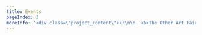 ```yaml
---
title: Events
pageIndex: 3
moreInfo: "<div class=\"project_content\">\r\n\n  <b>The Other Art Fair Brooklyn </b><i></i><br />\r\n\n  <br />\r\n\n  November 7 -10, 2019<br />\r\n\n  Brooklyn Expo Center, 72 Noble Street, Brooklyn, NY, USA<br />\r\n\n  <br />\r\n\n  <br />\r\n\n  <br />\r\n\n  <b>Aird Gallery's PAINT 2019 exhibition</b><i></i><br />\r\n\n  <br />\r\n\n  <b>\"My Way\"</b><br />\r\n\n  <br />\r\n\n  Exhibition date : Tuesday October 8 to Friday November 1, 2019<br />\r\n\n  Opening Reception : Thursday October 10, 2019 from 6 - 8 p.m.<br />\r\n\n  Artscape West Queen West • 906 Queen Street West, B05, Toronto, Ontario,\r\n\n  Canada, M6J 1G6 <br />\r\n\n  <br />\r\n\n  <br />\r\n\n  <b>AGM’s Benefit Art Auction on October 2nd 2019</b><i></i><br />\r\n\n  <br />\r\n\n  <a\r\n\n\\    href=\"https://www.artgalleryofmississauga.com/auction\"\r\n\n\\    target=\"_blank\"\r\n\n\\    rel=\"noopener noreferrer\"\r\n\n\\>https://www.artgalleryofmississauga.com/auction</a\r\n\n\\>\r\n\n\r\n\n  <br />\r\n\n  <br />\r\n\n  <br />\r\n\n  <br />\r\n\n  <i><b>Artworks Oakville 20th Juried Show, 2019 </b></i><br />\r\n\n  <br />\r\n\n  Apr, 29 - May. 17. 2019<br />\r\n\n  Queen Elizabeth Park Community and Cultural Centre Gallery, 2302 Bridge Rd.,\r\n\n  Oakville, Ontario<br />\r\n\n  <br />\r\n\n  <br />\r\n\n  <br />\r\n\n  <i\r\n\n\\><b\r\n\n\\>VAM's 41st Annual Juried Show, 2019, Art Gallery of Mississauga (AGM)</b\r\n\n\\></i\r\n\n\\><br />\r\n\n  <br />\r\n\n  On display at the Art Gallery of Mississauga (AGM) from January 10– March 15,\r\n\n  2019<br />\r\n\n  Opening Reception &amp; Awards: January 10, 2019, 6 pm -8 pm<br />\r\n\n  <br />\r\n\n  <br />\r\n\n  <br />\r\n\n  <i\r\n\n\\><b\r\n\n\\>“Better Together” will be displayed in the Overzealous Fine Art\r\n\n\\    Exhibition 2018, “As I See It”.</b\r\n\n\\></i\r\n\n\\><br />\r\n\n  <br />\r\n\n  Opening Reception<br />\r\n\n  Saturday December 8, 2018 - 2:00 to 4:00pm<br />\r\n\n  Neilson Park Creative Centre<br />\r\n\n  56 Neilson Dr, Toronto, ON<br />\r\n\n  <br />\r\n\n  <br />\r\n\n  <br />\r\n\n  <b>Art in the Park Oakville</b><i></i><br />\r\n\n  <br />\r\n\n  Monday August 6 from 10am to 5pm, Booth #119.<br />\r\n\n  <br />\r\n\n  <br />\r\n\n  <br />\r\n\n  <i\r\n\n\\><b\r\n\n\\>SCA’s 50th International Open Juried Exhibition at the Papermill\r\n\n\\    Gallery.</b\r\n\n\\><i></i></i\r\n\n\\><br />\r\n\n  <br />\r\n\n  <b>“kiss”</b><br />\r\n\n  <br />\r\n\n  Todmorden Mills Papermill Gallery, 67 Pottery Rd, Toronto, ON M4K 2B9<br />\r\n\n  July 24, 2018 - August 19, 2018<br />\r\n\n  www.societyofcanadianartists.com <br />\r\n\n  <br />\r\n\n  <br />\r\n\n  <br />\r\n\n  <i\r\n\n\\><b\r\n\n\\>IMPACT 2018 Neilson Park Creative Centre’s 26th Annual Juried Exhibition </b\r\n\n\\><i></i></i\r\n\n\\><br />\r\n\n  <br />\r\n\n  <b>\"Toward a New Life\"<b></b> </b><br />\r\n\n  Opening Reception July 19 from 7-9pm<br />\r\n\n  <br />\r\n\n  <br />\r\n\n  <br />\r\n\n  <i><b>Artworks Oakville 19th Juried Show, 2018 </b></i><br />\r\n\n  <br />\r\n\n  May 7 - May 25, 2018<br />\r\n\n  Queen Elizabeth Park Community and Cultural Centre Gallery, 2302 Bridge Rd.,\r\n\n  Oakville, Ontario<br />\r\n\n  <br />\r\n\n  <br />\r\n\n  <br />\r\n\n  <i\r\n\n\\><b\r\n\n\\>Society of Canada Artist<br />\r\n\n\\    2018 Open International Juried Online Exhibition</b\r\n\n\\><br /> </i\r\n\n\\><br />\r\n\n  <b>\" 32nd Correlation \"</b><br />\r\n\n  <a\r\n\n\\    href=\"https://shop.societyofcanadianartists.com/\"\r\n\n\\    target=\"_blank\"\r\n\n\\    rel=\"noopener noreferrer\"\r\n\n\\>https://shop.societyofcanadianartists.com/</a\r\n\n\\>\r\n\n  <br />\r\n\n  March 15, 2018 - June 15, 2018<br />\r\n\n  <br />\r\n\n  <br />\r\n\n  <br />\r\n\n  <b>Colour and Form Society 65th Annual Open Juried Exhibition, 2017</b><i></i\r\n\n\\><br />\r\n\n  <br />\r\n\n  <b>\"35th Correlation\"</b><br />\r\n\n  Win the award \"Honourable Mention\" <br />\r\n\n  <br />\r\n\n  <br />\r\n\n  <br />\r\n\n  <i\r\n\n\\><b\r\n\n\\>Society of Canada Artist<br />\r\n\n\\    2017 Open International Juried Online Exhibition</b\r\n\n\\><br /> </i\r\n\n\\><br />\r\n\n  <b>\"Seventh Correlation\"</b><br />\r\n\n  <a\r\n\n\\    href=\"https://shop.societyofcanadianartists.com/\"\r\n\n\\    target=\"_blank\"\r\n\n\\    rel=\"noopener noreferrer\"\r\n\n\\>https://shop.societyofcanadianartists.com/</a\r\n\n\\>\r\n\n  <br />\r\n\n  March 15, 2017 - June 15, 2017<br />\r\n\n  <br />\r\n\n  <br />\r\n\n  <br />\r\n\n  <i><b>Abstracts Art Exhibition, Light Space $ Time Online art Gallery</b></i\r\n\n\\><br />\r\n\n  <br />\r\n\n  My painting <b>\" Sixth Correlation II \"</b> was selected for the\r\n\n  <b>Special Merit Category</b> - Abstracts Art Exhibition on Light Space &amp;\r\n\n  Time Online Art Gallery.<br />\r\n\n  <a\r\n\n\\    href=\"https://www.lightspacetime.art/abstracts-2017-art-exhibition-special-merit-category/\"\r\n\n\\    target=\"_blank\"\r\n\n\\    rel=\"noopener noreferrer\"\r\n\n\\>https://www.lightspacetime.art/abstracts-2017-art-exhibition-special-merit-category/</a\r\n\n\\>\r\n\n  <br />\r\n\n  <br />\r\n\n  <br />\r\n\n  <br />\r\n\n  <i><b>Artworks Oakville 18th Juried Show, 2017 </b></i><br />\r\n\n  <br />\r\n\n  • Queen Elizabeth Park Community and Cultural Centre Gallery, 2302 Bridge Rd.,\r\n\n  Oakville, Ontario<br />\r\n\n  • Feb. 27 - Mar. 25, 2017<br />\r\n\n  <br />\r\n\n  <br />\r\n\n  <i\r\n\n\\><b>Neilson Park Creative Centre Impact 2016 Annual Juried Art Exhibition</b\r\n\n\\><i></i><br /> </i\r\n\n\\><br />\r\n\n  • Neilson Park Creative Centre, Etobicoke, Ontario<br />\r\n\n  • July 18 - August 15, 2016<br />\r\n\n  • Reception :July 23, 2016,1pm-4pm<br />\r\n\n  <br />\r\n\n  <br />\r\n\n  <i><b>Artworks Oakville 17th Juried Show, 2016 </b></i><br />\r\n\n  <br />\r\n\n  • Queen Elizabeth Park Community and Cultural Centre Gallery, 2302 Bridge Rd.,\r\n\n  Oakville, Ontario<br />\r\n\n  • May23 - June 12, 2016<br />\r\n\n  <br />\r\n\n  <br />\r\n\n  <i\r\n\n\\><b\r\n\n\\>Visual Arts Mississauga (VAM) 38th Annual Juried show of Fine Arts\r\n\n\\    </b></i\r\n\n\\><br />\r\n\n  <br />\r\n\n  • Art Gallery of Mississauga (AGM), Mississauga, Ontario<br />\r\n\n  • January 14 -February 14, 2016<br />\r\n\n  • Opening reception and Awards : Sunday January 14, 2016 6pm-8pm<br />\r\n\n  <br />\r\n\n  <br />\r\n\n  <i><b>Colour and Form Society 63nd Open Juried Exhibition</b></i\r\n\n\\><br />\r\n\n  <br />\r\n\n  • Etobicoke Civic Centre Art Gallery, 339 The West Mall, Toronto, Ontario<br />\r\n\n  • November 2th - November 26, 2015<br />\r\n\n  • Opening reception and Awards : Sunday November 8, 2014 2pm-4pm<br />\r\n\n  <br />\r\n\n  <br />\r\n\n  <i><b>Artworks Oakville 16th Juried Show, 2015 </b></i><br />\r\n\n  <br />\r\n\n  • Queen Elizabeth Park Community and Cultural Centre Gallery, 2302 Bridge Rd.,\r\n\n  Oakville, Ontario<br />\r\n\n  • May2 - May 24, 2015<br />\r\n\n  <br />\r\n\n  <i\r\n\n\\><b\r\n\n\\>Etobicoke Art Group - 51st Annual Juried Exhibtion Open Juried\r\n\n\\    Exhibition</b\r\n\n\\></i\r\n\n\\><br />\r\n\n  <br />\r\n\n  • Etobicoke Civic Centre Art Gallery, 339 The West Mall, Toronto, Ontario<br />\r\n\n  • May4 - May 28, 2015<br />\r\n\n  <br />\r\n\n  <br />\r\n\n  <i\r\n\n\\><b\r\n\n\\>Joshua Creek Heritage Art Centre Juried Exhibition - “Artists of Halton\r\n\n\\    Peel”</b\r\n\n\\></i\r\n\n\\><br />\r\n\n  <br />\r\n\n  • Joshua Creek Heritage Art Centre (JCHAC)1086 Burnhamthorpe Road East\r\n\n  Oakville, On <br />\r\n\n  • March 13th to April 19th, 2015<br />\r\n\n  • Public Opening Reception - Sunday March 15th , 2 p.m. to 5 p.m.<br />\r\n\n  <br />\r\n\n  <br />\r\n\n  <b>The Etobicoke Art Group Members' Show</b> <br />\r\n\n  <br />\r\n\n  •EAG Members' Choice Show : March 22, 2015 in the Main Gallery at Neilson Park\r\n\n  Creative Centre<br />\r\n\n  • “Inside Out” : February 2 to 22, 2015 in the NPCC Hall Gallery<br />\r\n\n  <br />\r\n\n  <br />\r\n\n  <i\r\n\n\\><b\r\n\n\\>Ontario Society of Artists Emerging Artists Exhibition, “Soaring\r\n\n\\    Ambitions”</b\r\n\n\\></i\r\n\n\\><br />\r\n\n  <br />\r\n\n  • Joseph D. Carrier Gallery<br />\r\n\n  901 Lawrence Avenue West (Dufferin and Lawrence)Toronto, Ontario<br />\r\n\n  • December 3, 2014 - February 2, 2015.<br />\r\n\n  • Oopening reception : Wednesday, December 3, 2014 6:30 - 9:30 pm.<br />\r\n\n  <br />\r\n\n  <br />\r\n\n  <i><b>Colour and Form Society 62nd Open Juried Exhibition</b></i\r\n\n\\><br />\r\n\n  <br />\r\n\n  • Etobicoke Civic Centre Art Gallery, 339 The West Mall, Toronto, Ontario<br />\r\n\n  • November 6 - November 27, 2014<br />\r\n\n  • Opening reception and Awards : Sunday November 16, 2014 2pm<directlink\r\n\n\\    id=\"dl_8874552\"\r\n\n\\    link=\"http://hyeran.ca/Events\"\r\n\n\\></directlink>\r\n\n</div>"
---
```


